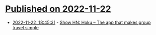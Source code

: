 # [Published on 2022-11-22](index.md)

* [2022-11-22, 18:45:31](https://news.ycombinator.com/item?id=33709389) - [Show HN: Hoku – The app that makes group travel simple](https://hoku.travel/)
